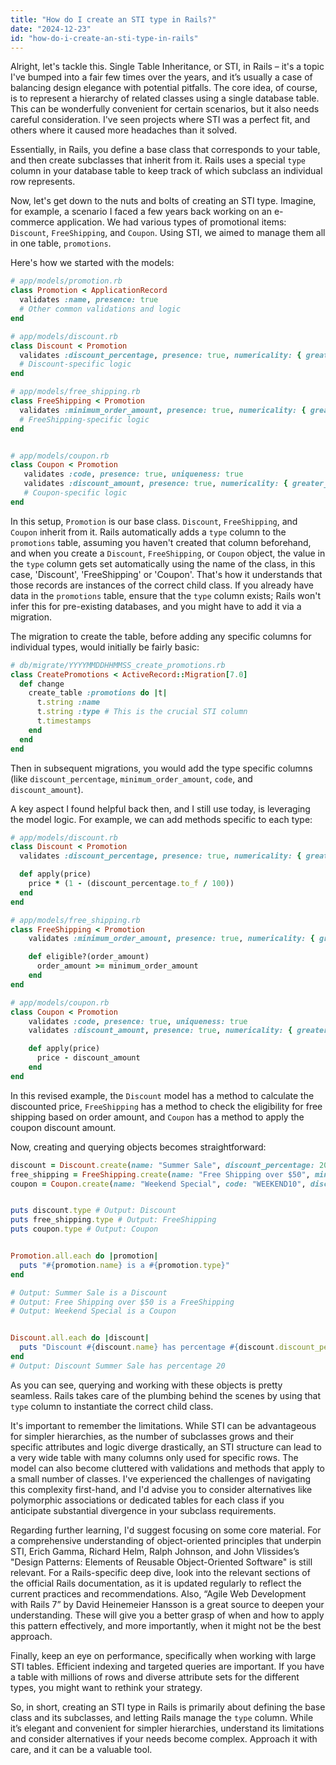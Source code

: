 ```yaml
---
title: "How do I create an STI type in Rails?"
date: "2024-12-23"
id: "how-do-i-create-an-sti-type-in-rails"
---
```


Alright, let's tackle this. Single Table Inheritance, or STI, in Rails – it's a topic I've bumped into a fair few times over the years, and it’s usually a case of balancing design elegance with potential pitfalls. The core idea, of course, is to represent a hierarchy of related classes using a single database table. This can be wonderfully convenient for certain scenarios, but it also needs careful consideration. I've seen projects where STI was a perfect fit, and others where it caused more headaches than it solved.

Essentially, in Rails, you define a base class that corresponds to your table, and then create subclasses that inherit from it. Rails uses a special `type` column in your database table to keep track of which subclass an individual row represents.

Now, let's get down to the nuts and bolts of creating an STI type. Imagine, for example, a scenario I faced a few years back working on an e-commerce application. We had various types of promotional items: `Discount`, `FreeShipping`, and `Coupon`. Using STI, we aimed to manage them all in one table, `promotions`.

Here's how we started with the models:

```ruby
# app/models/promotion.rb
class Promotion < ApplicationRecord
  validates :name, presence: true
  # Other common validations and logic
end

# app/models/discount.rb
class Discount < Promotion
  validates :discount_percentage, presence: true, numericality: { greater_than: 0, less_than_or_equal_to: 100 }
  # Discount-specific logic
end

# app/models/free_shipping.rb
class FreeShipping < Promotion
  validates :minimum_order_amount, presence: true, numericality: { greater_than_or_equal_to: 0 }
  # FreeShipping-specific logic
end


# app/models/coupon.rb
class Coupon < Promotion
   validates :code, presence: true, uniqueness: true
   validates :discount_amount, presence: true, numericality: { greater_than: 0 }
   # Coupon-specific logic
end
```

In this setup, `Promotion` is our base class. `Discount`, `FreeShipping`, and `Coupon` inherit from it. Rails automatically adds a `type` column to the `promotions` table, assuming you haven't created that column beforehand, and when you create a `Discount`, `FreeShipping`, or `Coupon` object, the value in the `type` column gets set automatically using the name of the class, in this case, 'Discount', 'FreeShipping' or 'Coupon'. That's how it understands that those records are instances of the correct child class. If you already have data in the `promotions` table, ensure that the `type` column exists; Rails won't infer this for pre-existing databases, and you might have to add it via a migration.

The migration to create the table, before adding any specific columns for individual types, would initially be fairly basic:

```ruby
# db/migrate/YYYYMMDDHHMMSS_create_promotions.rb
class CreatePromotions < ActiveRecord::Migration[7.0]
  def change
    create_table :promotions do |t|
      t.string :name
      t.string :type # This is the crucial STI column
      t.timestamps
    end
  end
end
```

Then in subsequent migrations, you would add the type specific columns (like `discount_percentage`, `minimum_order_amount`, `code`, and `discount_amount`).

A key aspect I found helpful back then, and I still use today, is leveraging the model logic. For example, we can add methods specific to each type:

```ruby
# app/models/discount.rb
class Discount < Promotion
  validates :discount_percentage, presence: true, numericality: { greater_than: 0, less_than_or_equal_to: 100 }

  def apply(price)
    price * (1 - (discount_percentage.to_f / 100))
  end
end

# app/models/free_shipping.rb
class FreeShipping < Promotion
    validates :minimum_order_amount, presence: true, numericality: { greater_than_or_equal_to: 0 }

    def eligible?(order_amount)
      order_amount >= minimum_order_amount
    end
end

# app/models/coupon.rb
class Coupon < Promotion
    validates :code, presence: true, uniqueness: true
    validates :discount_amount, presence: true, numericality: { greater_than: 0 }

    def apply(price)
      price - discount_amount
    end
end
```

In this revised example, the `Discount` model has a method to calculate the discounted price, `FreeShipping` has a method to check the eligibility for free shipping based on order amount, and `Coupon` has a method to apply the coupon discount amount.

Now, creating and querying objects becomes straightforward:

```ruby
discount = Discount.create(name: "Summer Sale", discount_percentage: 20)
free_shipping = FreeShipping.create(name: "Free Shipping over $50", minimum_order_amount: 50)
coupon = Coupon.create(name: "Weekend Special", code: "WEEKEND10", discount_amount: 10)


puts discount.type # Output: Discount
puts free_shipping.type # Output: FreeShipping
puts coupon.type # Output: Coupon


Promotion.all.each do |promotion|
  puts "#{promotion.name} is a #{promotion.type}"
end

# Output: Summer Sale is a Discount
# Output: Free Shipping over $50 is a FreeShipping
# Output: Weekend Special is a Coupon


Discount.all.each do |discount|
  puts "Discount #{discount.name} has percentage #{discount.discount_percentage}"
end
# Output: Discount Summer Sale has percentage 20
```

As you can see, querying and working with these objects is pretty seamless. Rails takes care of the plumbing behind the scenes by using that `type` column to instantiate the correct child class.

It's important to remember the limitations. While STI can be advantageous for simpler hierarchies, as the number of subclasses grows and their specific attributes and logic diverge drastically, an STI structure can lead to a very wide table with many columns only used for specific rows. The model can also become cluttered with validations and methods that apply to a small number of classes. I've experienced the challenges of navigating this complexity first-hand, and I'd advise you to consider alternatives like polymorphic associations or dedicated tables for each class if you anticipate substantial divergence in your subclass requirements.

Regarding further learning, I'd suggest focusing on some core material. For a comprehensive understanding of object-oriented principles that underpin STI, Erich Gamma, Richard Helm, Ralph Johnson, and John Vlissides’s "Design Patterns: Elements of Reusable Object-Oriented Software" is still relevant. For a Rails-specific deep dive, look into the relevant sections of the official Rails documentation, as it is updated regularly to reflect the current practices and recommendations. Also, “Agile Web Development with Rails 7” by David Heinemeier Hansson is a great source to deepen your understanding. These will give you a better grasp of when and how to apply this pattern effectively, and more importantly, when it might not be the best approach.

Finally, keep an eye on performance, specifically when working with large STI tables. Efficient indexing and targeted queries are important. If you have a table with millions of rows and diverse attribute sets for the different types, you might want to rethink your strategy.

So, in short, creating an STI type in Rails is primarily about defining the base class and its subclasses, and letting Rails manage the `type` column. While it’s elegant and convenient for simpler hierarchies, understand its limitations and consider alternatives if your needs become complex. Approach it with care, and it can be a valuable tool.
